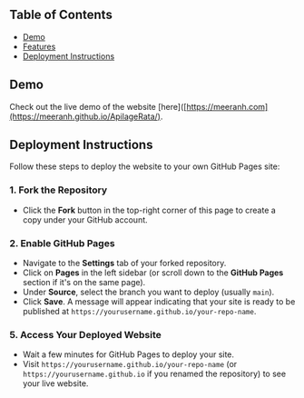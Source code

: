 ## Table of Contents

- [Demo](#demo)
- [Features](#features)
- [Deployment Instructions](#deployment-instructions)

## Demo

Check out the live demo of the website [here]([https://meeranh.com](https://meeranh.github.io/ApilageRata/).

## Deployment Instructions

Follow these steps to deploy the website to your own GitHub Pages site:

### 1. Fork the Repository

- Click the **Fork** button in the top-right corner of this page to create a copy under your GitHub account.

### 2. Enable GitHub Pages

- Navigate to the **Settings** tab of your forked repository.
- Click on **Pages** in the left sidebar (or scroll down to the **GitHub Pages** section if it's on the same page).
- Under **Source**, select the branch you want to deploy (usually `main`).
- Click **Save**. A message will appear indicating that your site is ready to be published at `https://yourusername.github.io/your-repo-name`.

### 5. Access Your Deployed Website

- Wait a few minutes for GitHub Pages to deploy your site.
- Visit `https://yourusername.github.io/your-repo-name` (or `https://yourusername.github.io` if you renamed the repository) to see your live website.

